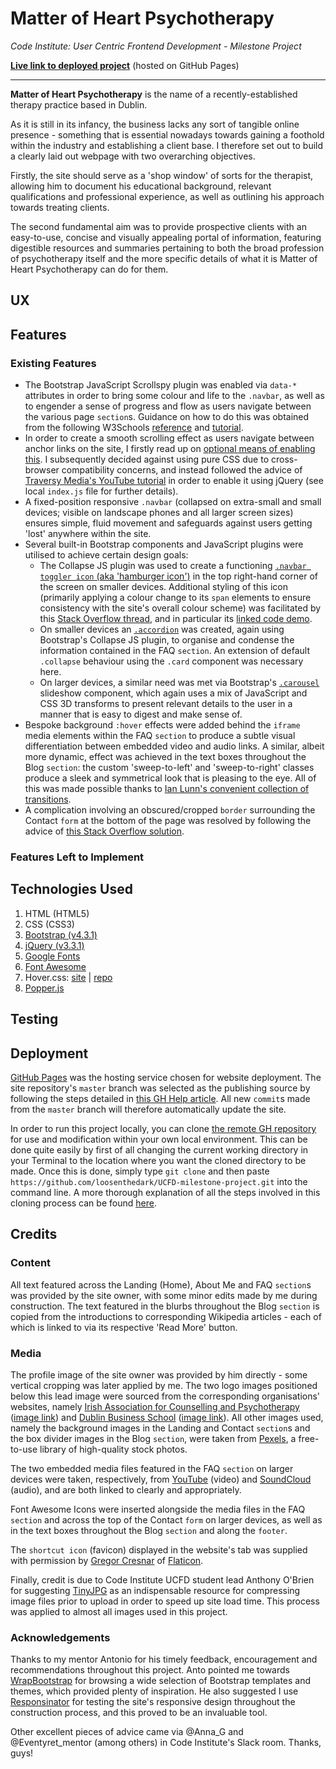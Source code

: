 # Matter of Heart Psychotherapy



*Code Institute: User Centric Frontend Development - Milestone Project*



**[Live link to deployed project](https://loosenthedark.github.io/UCFD-milestone-project/)** (hosted on GitHub Pages)



---



**Matter of Heart Psychotherapy** is the name of a recently-established therapy practice based in Dublin.

As it is still in its infancy, the business lacks any sort of tangible online presence - something that is essential nowadays towards gaining a foothold within the industry and establishing a client base. I therefore set out to build a clearly laid out webpage with two overarching objectives.

Firstly, the site should serve as a 'shop window' of sorts for the therapist, allowing him to document his educational background, relevant qualifications and professional experience, as well as outlining his approach towards treating clients.

The second fundamental aim was to provide prospective clients with an easy-to-use, concise and visually appealing portal of information, featuring digestible resources and summaries pertaining to both the broad profession of psychotherapy itself and the more specific details of what it is Matter of Heart Psychotherapy can do for them.

## UX


 
## Features

### Existing Features

+ The Bootstrap JavaScript Scrollspy plugin was enabled via `data-*` attributes in order to bring some colour and life to the `.navbar`, as well as to engender a sense of progress and flow as users navigate between the various page `section`s. Guidance on how to do this was obtained from the following W3Schools [reference](https://www.w3schools.com/bootstrap/bootstrap_ref_js_scrollspy.asp) and [tutorial](https://www.w3schools.com/bootstrap/bootstrap_scrollspy.asp).
+ In order to create a smooth scrolling effect as users navigate between anchor links on the site, I firstly read up on [optional means of enabling this](https://stackoverflow.com/questions/7717527/smooth-scrolling-when-clicking-an-anchor-link). I subsequently decided against using pure CSS due to cross-browser compatibility concerns, and instead followed the advice of [Traversy Media's YouTube tutorial](https://www.youtube.com/watch?v=y9nlfqT4s9s) in order to enable it using jQuery (see local `index.js` file for further details).
+ A fixed-position responsive `.navbar` (collapsed on extra-small and small devices; visible on landscape phones and all larger screen sizes) ensures simple, fluid movement and safeguards against users getting 'lost' anywhere within the site.
+ Several built-in Bootstrap components and JavaScript plugins were utilised to achieve certain design goals:
  + The Collapse JS plugin was used to create a functioning [`.navbar toggler icon` (aka 'hamburger icon')](https://getbootstrap.com/docs/4.0/components/navbar/#toggler) in the top right-hand corner of the screen on smaller devices. Additional styling of this icon (primarily applying a colour change to its `span` elements to ensure consistency with the site's overall colour scheme) was facilitated by this [Stack Overflow thread](https://stackoverflow.com/questions/42586729/bootstrap-4-change-hamburger-toggler-color), and in particular its [linked code demo](https://www.codeply.com/go/4FdZGlPMNV).
  + On smaller devices an [`.accordion`](https://getbootstrap.com/docs/4.0/components/collapse/#accordion-example) was created, again using Bootstrap's Collapse JS plugin, to organise and condense the information contained in the FAQ `section`. An extension of default `.collapse` behaviour using the `.card` component was necessary here.
  + On larger devices, a similar need was met via Bootstrap's [`.carousel`](https://getbootstrap.com/docs/4.0/components/carousel/) slideshow component, which again uses a mix of JavaScript and CSS 3D transforms to present relevant details to the user in a manner that is easy to digest and make sense of.
+ Bespoke background `:hover` effects were added behind the `iframe` media elements within the FAQ `section` to produce a subtle visual differentiation between embedded video and audio links. A similar, albeit more dynamic, effect was achieved in the text boxes throughout the Blog `section`: the custom 'sweep-to-left' and 'sweep-to-right' classes produce a sleek and symmetrical look that is pleasing to the eye. All of this was made possible thanks to [Ian Lunn's convenient collection of transitions](http://ianlunn.github.io/Hover/).
+ A complication involving an obscured/cropped `border` surrounding the Contact `form` at the bottom of the page was resolved by following the advice of [this Stack Overflow solution](https://stackoverflow.com/questions/6312067/border-radius-background-color-cropped-border).

### Features Left to Implement



## Technologies Used

1. HTML (HTML5)
2. CSS (CSS3)
3. [Bootstrap (v4.3.1)](https://getbootstrap.com/)
4. [jQuery (v3.3.1)](https://jquery.com/)
5. [Google Fonts](https://fonts.google.com/)
6. [Font Awesome](https://fontawesome.com/)
7. Hover.css: [site](http://ianlunn.github.io/Hover/) | [repo](https://github.com/IanLunn/Hover)
8. [Popper.js](https://popper.js.org/)

## Testing



## Deployment

[GitHub Pages](https://pages.github.com/) was the hosting service chosen for website deployment. The site repository's `master` branch was selected as the publishing source by following the steps detailed in [this GH Help article](https://help.github.com/en/articles/configuring-a-publishing-source-for-github-pages). All new `commit`s made from the `master` branch will therefore automatically update the site.


In order to run this project locally, you can clone [the remote GH repository](https://github.com/loosenthedark/UCFD-milestone-project) for use and modification within your own local environment. This can be done quite easily by first of all changing the current working directory in your Terminal to the location where you want the cloned directory to be made. Once this is done, simply type `git clone` and then paste `https://github.com/loosenthedark/UCFD-milestone-project.git` into the command line. A more thorough explanation of all the steps involved in this cloning process can be found [here](https://help.github.com/en/articles/cloning-a-repository).

## Credits

### Content

All text featured across the Landing (Home), About Me and FAQ `section`s was provided by the site owner, with some minor edits made by me during construction. The text featured in the blurbs throughout the Blog `section` is copied from the introductions to corresponding Wikipedia articles - each of which is linked to via its respective 'Read More' button.

### Media

The profile image of the site owner was provided by him directly - some vertical cropping was later applied by me. The two logo images positioned below this lead image were sourced from the corresponding organisations' websites, namely [Irish Association for Counselling and Psychotherapy](https://www.iacp.ie/) ([image link](https://www.iacp.ie/images/logo.png)) and [Dublin Business School](https://www.dbs.ie/) ([image link](https://www.dbs.ie/images/default-source/logos/dbs-logo-2019-small.png)).
All other images used, namely the background images in the Landing and Contact `section`s and the box divider images in the Blog `section`, were taken from [Pexels](https://www.pexels.com/), a free-to-use library of high-quality stock photos.


The two embedded media files featured in the FAQ `section` on larger devices were taken, respectively, from [YouTube](https://www.youtube.com/watch?v=g-i6QMvIAA0) (video) and [SoundCloud](https://soundcloud.com/user-685330905/what-is-psychotherapy) (audio), and are both linked to clearly and appropriately.


Font Awesome Icons were inserted alongside the media files in the FAQ `section` and across the top of the Contact `form` on larger devices, as well as in the text boxes throughout the Blog `section` and along the `footer`.


The `shortcut icon` (favicon) displayed in the website's tab was supplied with permission by [Gregor Cresnar](https://www.flaticon.com/authors/gregor-cresnar) of [Flaticon](https://www.flaticon.com/).


Finally, credit is due to Code Institute UCFD student lead Anthony O'Brien for suggesting [TinyJPG](https://tinyjpg.com/) as an indispensable resource for compressing image files prior to upload in order to speed up site load time. This process was applied to almost all images used in this project.


### Acknowledgements

Thanks to my mentor Antonio for his timely feedback, encouragement and recommendations throughout this project. Anto pointed me towards [WrapBootstrap](https://wrapbootstrap.com/) for browsing a wide selection of Bootstrap templates and themes, which provided plenty of inspiration. He also suggested I use [Responsinator](https://www.responsinator.com/) for testing the site's responsive design throughout the construction process, and this proved to be an invaluable tool.


Other excellent pieces of advice came via @Anna_G and @Eventyret_mentor (among others) in Code Institute's Slack room. Thanks, guys!
